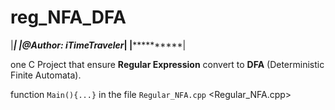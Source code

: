 reg_NFA_DFA
===========
|********************************|
|*****@Author: iTimeTraveler*****|
|********************************|

one C Project that ensure **Regular Expression** convert to **DFA** (Deterministic Finite Automata).

function `Main(){...}` in the file `Regular_NFA.cpp` <Regular_NFA.cpp>
